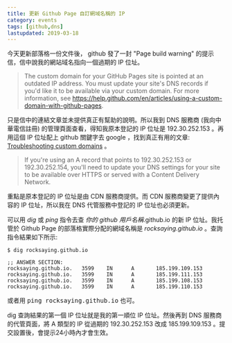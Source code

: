 ```yaml
---
title: 更新 Github Page 自訂網域名稱的 IP
category: events
tags: [github,dns]
lastupdated: 2019-03-18
---
```


今天更新部落格一份文件後， github 發了一封 "Page build warning" 的提示信，信中說我的網站域名指向一個過期的 IP 位址。

> The custom domain for your GitHub Pages site is pointed at an outdated IP address. You must update your site's DNS records if you'd like it to be available via your custom domain. For more information, see https://help.github.com/en/articles/using-a-custom-domain-with-github-pages.


<!--more-->

只是信中的連結文章並未提供真正有幫助的說明。所以我到 DNS 服務商 (我向中華電信註冊) 的管理頁面查看，得知我原本登記的 IP 位址是 192.30.252.153 。再用這個 IP 位址配上 github 關鍵字去 google ，找到真正有用的文章: [Troubleshooting custom domains](https://help.github.com/en/articles/troubleshooting-custom-domains) 。

> If you're using an A record that points to 192.30.252.153 or 192.30.252.154, you'll need to update your DNS settings for your site to be available over HTTPS or served with a Content Delivery Network. 

重點是原本登記的 IP 位址是由 CDN 服務商提供。而 CDN 服務商變更了提供內容的 IP 位址，所以我在 DNS 代管服務中登記的 IP 位址也必須更新。

可以用 *dig* 或 *ping* 指令去查 <var>你的 github 用戶名稱</var>.github.io 的新 IP 位址。我托管於 Github Page 的部落格實際分配的網域名稱是 *rocksaying.github.io* 。查詢指令結果如下所示:

```term
$ dig rocksaying.github.io

;; ANSWER SECTION:
rocksaying.github.io.   3599    IN      A       185.199.109.153
rocksaying.github.io.   3599    IN      A       185.199.111.153
rocksaying.github.io.   3599    IN      A       185.199.108.153
rocksaying.github.io.   3599    IN      A       185.199.110.153
```

或者用 <kbd>ping rocksaying.github.io</kbd> 也可。

dig 查詢結果的第一個 IP 位址就是我的第一順位 IP 位址。然後再到 DNS 服務商的代管頁面，將 A 類型的 IP 從過期的 192.30.252.153 改成 185.199.109.153 。提交設置後，會提示24小時內才會生效。

